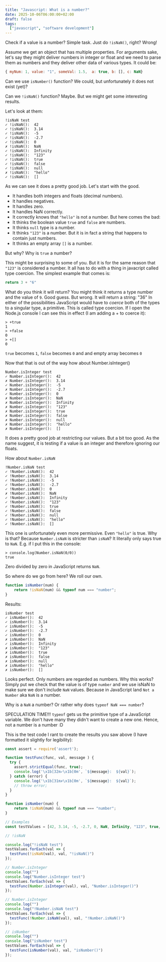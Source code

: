```yaml
---
title: "Javascript: What is a number?"
date: 2025-10-06T06:00:00+02:00
draft: false
tags:
  ["javascript", "software development"]
---
```


Check if a value is a number? Simple task. Just do `!isNaN()`, right? Wrong!

Assume we get an object that has multiple properties. For arguments sake, let's say they might deliver
numbers in integer or float and we need to parse them as
numbers and they deliver other data of various types. It could be:
```javascript
{ myNum: 1, value: "1", someVal: 1.5,  a: true, b: [], c: NaN}
```

Can we use `isNumber()` function? We could, but unfortunately it does not exist (yet)?

Can we `!isNaN()` function? Maybe. But we might get some interesting results. 

Let's look at them:

```
!isNaN test
✓ !isNaN():  42
✓ !isNaN():  3.14
✓ !isNaN():  -5
✓ !isNaN():  -2.7
✓ !isNaN():  0
✗ !isNaN():  NaN
✓ !isNaN():  Infinity
✓ !isNaN():  "123"
✓ !isNaN():  true
✓ !isNaN():  false
✓ !isNaN():  null
✗ !isNaN():  "hello"
✓ !isNaN():  []
```

As we can see it does a pretty good job. Let's start with the good.
- It handles both integers and floats (decimal numbers).
- It handles negatives.
- It handles zero.
- It handles NaN correctly.
- It correctly knows that `"hello"` is not a number.
But here comes the bad:
- It thinks the boolean value `true` and `false` are numbers.
- It thinks `null` type is a number.
- It thinks `"123"` is a number. But it is in fact a string that happens to contain just numbers.
- It thinks an empty array `[]` is a number.

But why? Why is `true` a number?

This might be surprising to some of you. But it is for the same reason that
`"123"` is considered a number. It all has to do with a thing in javacript called
type coercion. The simplest example that comes is:
```javascript
return 3 + "6"
```
What do you think it will return? You might think it returns a type number and the value of `9`.
Good guess. But wrong.
It will return a string: "36"
In either of the possibilities JavaScript would have to *coerce* both of the types to a singular type, a primitive.
This is called type coercion.
If I open the Node.js console I can see this in effect (I am adding a + to coerce it):
```
> +true
1
> +false
0
> +[]
0
```
`true` becomes `1`, `false` becomes `0` and and empty array becomes `0`

Now that that is out of the way how about Number.isInteger()

```
Number.isInteger test
✓ Number.isInteger():  42
✗ Number.isInteger():  3.14
✓ Number.isInteger():  -5
✗ Number.isInteger():  -2.7
✓ Number.isInteger():  0
✗ Number.isInteger():  NaN
✗ Number.isInteger():  Infinity
✗ Number.isInteger():  "123"
✗ Number.isInteger():  true
✗ Number.isInteger():  false
✗ Number.isInteger():  null
✗ Number.isInteger():  "hello"
✗ Number.isInteger():  []

```

It does a pretty good job at restricting our values. But a bit too good.
As the name suggest, it is testing if a value is an integer and therefore
ignoring our floats.

How about `Number.isNaN`

```
!Number.isNaN test
✓ !Number.isNaN():  42
✓ !Number.isNaN():  3.14
✓ !Number.isNaN():  -5
✓ !Number.isNaN():  -2.7
✓ !Number.isNaN():  0
✗ !Number.isNaN():  NaN
✓ !Number.isNaN():  Infinity
✓ !Number.isNaN():  "123"
✓ !Number.isNaN():  true
✓ !Number.isNaN():  false
✓ !Number.isNaN():  null
✓ !Number.isNaN():  "hello"
✓ !Number.isNaN():  []
```

This one is unfortunately even more permissive. Even `"hello"` is true. Why is that?
Because `Number.isNaN` is stricter than `isNaN`? It literally only says true to `NaN`.
E.g. if I put this in the console:
```
> console.log(Number.isNaN(0/0))
true
```
Zero divided by zero in JavaScript returns `NaN`.

So where do we go from here? We roll our own.

```javascript
function isNumber(num) {
    return !isNaN(num) && typeof num === "number";
}
```
Results:
```
isNumber test
✓ isNumber():  42
✓ isNumber():  3.14
✓ isNumber():  -5
✓ isNumber():  -2.7
✓ isNumber():  0
✗ isNumber():  NaN
✓ isNumber():  Infinity
✗ isNumber():  "123"
✗ isNumber():  true
✗ isNumber():  false
✗ isNumber():  null
✗ isNumber():  "hello"
✗ isNumber():  []
```

Looks perfect. Only numbers are regarded as numbers. Why this works?
Simply put we check that the value is of type `number` and we use isNaN to make
sure we don't include `NaN` values. Because in JavaScript land `Not a Number` aka `NaN` is a number.

Why is a `NaN` a number? Or rather why does `typeof NaN === number`?

SPECULATION TIME!!! `typeof` gets us the primitive type of a JavaScript variable. We don't have many
they didn't want to create a new one. Hence, not a number is a number :D

This is the test code I rant to create the results you saw above (I have formatted it slightly for legibility):
```javascript
const assert = require('assert');

function testFunc(func, val, message ) {
  try {
    assert.strictEqual(func, true);
    console.log('\x1b[32m✓\x1b[0m', `${message}:  ${val}`);
  } catch (error) {
    console.log('\x1b[31m✗\x1b[0m', `${message}:  ${val}`);
    // throw error;
  }
}

function isNumber(num) {
    return !isNaN(num) && typeof num === "number";
}

// Examples
const testValues = [42, 3.14, -5, -2.7, 0, NaN, Infinity, "123", true, false, null, "hello", []];

// !isNaN

console.log("!isNaN test")
testValues.forEach(val => {
  testFunc(!isNaN(val), val, "!isNaN()")
});

// Number.isInteger
console.log("")
console.log("Number.isInteger test")
testValues.forEach(val => {
  testFunc(Number.isInteger(val), val, "Number.isInteger()")
});

// Number.isInteger
console.log("")
console.log("!Number.isNaN test")
testValues.forEach(val => {
  testFunc(!Number.isNaN(val), val, "!Number.isNaN()")
});

// isNumber
console.log("")
console.log("isNumber test")
testValues.forEach(val => {
  testFunc(isNumber(val), val, "isNumber()")
});
```
